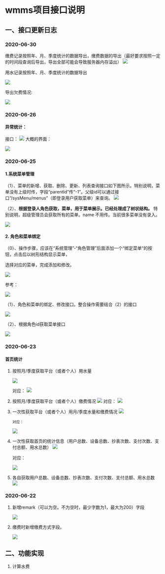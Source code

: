 # wmms项目接口说明

## 一、接口更新日志

### 2020-06-30

缴费记录按照年、月、季度统计的数据导出，缴费数据的导出（最好要求按照一定的时间段查询后导出，导出全部可能会导致服务器内存溢出）
   ![](https://cdn.jsdelivr.net/gh/lixinyuan1213/wmms_dashboard@master/images/jiaofeidaochu.jpg)



用水记录按照年、月、季度统计的数据导出

![](https://cdn.jsdelivr.net/gh/lixinyuan1213/wmms_dashboard@master/images/yongshuijilu.jpg)



导出欠费情况:

![](https://cdn.jsdelivr.net/gh/lixinyuan1213/wmms_dashboard@master/images/qianfei.jpg)



### 2020-06-26

#### 异常统计：
接口：
      ![](https://cdn.jsdelivr.net/gh/lixinyuan1213/wmms_dashboard@master/images/yichangjiekou.jpg)
大概的界面：

![](https://cdn.jsdelivr.net/gh/lixinyuan1213/wmms_dashboard@master/images/ecsm.jpg)

### 2020-06-25

#### 1.系统菜单管理

（1）、菜单的新增、获取、删除、更新、列表查询接口如下图所示。特别说明，菜单没有上级时传，字段“parentId”传“-1”。父级id可以通过接口“/sysMenu/menus”（即登录用户获取菜单）来查询。
      ![](https://cdn.jsdelivr.net/gh/lixinyuan1213/wmms_dashboard@master/images/menu1.jpg)



（2）、**根据登录人角色获取，菜单，用于菜单展示。已经处理成了树状结构。**  特别说明，超级管理员会获取所有的菜单。name 不用传。当前很多菜单没有录入。

![](https://cdn.jsdelivr.net/gh/lixinyuan1213/wmms_dashboard@master/images/menu2.jpg)



#### 2. 角色和菜单绑定

（0）、操作步骤，应该在“系统管理”-“角色管理”后面添加一个“绑定菜单“的按钮，点击后以树形结构显示菜单，

选择对应的菜单，完成添加和修改。

![](https://cdn.jsdelivr.net/gh/lixinyuan1213/wmms_dashboard@master/images/menu5.jpg)

参考：

![](https://cdn.jsdelivr.net/gh/lixinyuan1213/wmms_dashboard@master/images/menu6.jpg)

（1）、角色和菜单的绑定、修改接口。整合操作需要结合（2）的接口

![](https://cdn.jsdelivr.net/gh/lixinyuan1213/wmms_dashboard@master/images/menu3.jpg)

（2）、根据角色id获取菜单接口

![](https://cdn.jsdelivr.net/gh/lixinyuan1213/wmms_dashboard@master/images/menu4.jpg)

### 2020-06-23

#### 首页统计

1. 按照月/季度获取平台（或者个人）用水量

      ![](https://cdn.jsdelivr.net/gh/lixinyuan1213/wmms_dashboard@master/images/readermonth.jpg)

      对应：
      ![](https://cdn.jsdelivr.net/gh/lixinyuan1213/wmms_dashboard@master/images/dui1.jpg)
      
2. 按照月/季度获取平台（或者个人）缴费情况
      ![](https://cdn.jsdelivr.net/gh/lixinyuan1213/wmms_dashboard@master/images/paymonth.jpg)
 对应：
      ![](https://cdn.jsdelivr.net/gh/lixinyuan1213/wmms_dashboard@master/images/dui1.jpg)

3. 一次性获取平台（或者个人）用月/季度水量和缴费情况
      ![](https://cdn.jsdelivr.net/gh/lixinyuan1213/wmms_dashboard@master/images/alls.jpg)

       对应：
      ![](https://cdn.jsdelivr.net/gh/lixinyuan1213/wmms_dashboard@master/images/dui1.jpg)
      
4. 一次性获取首页的统计信息（用户总数、设备总数、抄表次数、支付次数、支付总额、用水总数）
    ![](https://cdn.jsdelivr.net/gh/lixinyuan1213/wmms_dashboard@master/images/zonghe.jpg)

    对应：

    ![](https://cdn.jsdelivr.net/gh/lixinyuan1213/wmms_dashboard@master/images/dui2.jpg)

5. 各自获取用户总数、设备总数、抄表次数、支付次数、支付总额、用水总数
    ![](https://cdn.jsdelivr.net/gh/lixinyuan1213/wmms_dashboard@master/images/youall.jpg)

### 2020-06-22

1. 新增remark（可以为空。不为空时，最少字数为1，最大为200）字段

   ![](https://cdn.jsdelivr.net/gh/lixinyuan1213/wmms_dashboard@master/images/remark.jpg)

2. 缴费时新增缴费方式字段。

    ![](https://cdn.jsdelivr.net/gh/lixinyuan1213/wmms_dashboard@master/images/payment.jpg)

## 二、功能实现

1. 计算水费
